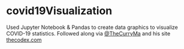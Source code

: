 # covid19Visualization
Used Jupyter Notebook & Pandas to create data graphics to visualize COVID-19 statistics.
Followed along via [@TheCurryMa](https://github.com/TheCurryMan) and his site [thecodex.com](thecodex.com)
